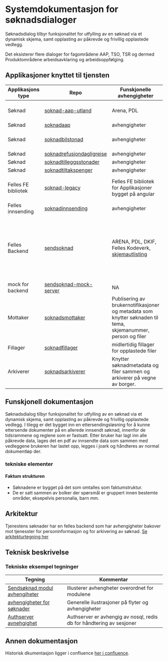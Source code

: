 # Systemdokumentasjon for søknadsdialoger
Søknadsdialog tilbyr funksjonalitet for utfylling av en søknad via et dynamisk skjema, samt opplasting av påkrevde og frivillig opplastede vedlegg. 

Det eksisterer flere dialoger for fagområdene AAP, TSO, TSR og dermed Produktområdene arbeidsavklaring og arbeidsoppfølging. 

## Applikasjoner knyttet til tjensten
| Applikasjons type | Repo | Funskjonelle avhengigheter| Kommentar |
|------------------ | ---- |--------------| --------- |
| Søknad | [soknad-aap-utland](https://github.com/navikt/soknad-aap-utland) | Arena, PDL | Søknaden er den nyeste, kjører på eldre react versjon |
| Søknad | [soknadaap](https://github.com/navikt/soknadaap) | avhengigheter| Bygget på angular |
| Søknad | [soknadbilstonad](https://github.com/navikt/soknadbilstonad)| avhengigheter| Erstattes av Fyll-ut og send inn tjenesten |
| Søknad | [soknadrefusjondagligreise](https://github.com/navikt/soknadrefusjondagligreise)| avhengigheter| Bygget på angular |
| Søknad | [soknadtilleggsstonader](https://github.com/navikt/soknadtilleggsstonader) | avhengigheter| Bygget på angular |
| Søknad | [soknadtiltakspenger](https://github.com/navikt/soknadtiltakspenger) | avhengigheter| Bygget på angular |
| Felles FE bibliotek |[soknad-legacy](https://github.com/navikt/sendsoknad-legacy) | Felles FE bibliotek for Applikasjoner bygget på angular | Dette er et fellesbibliotek som er PT delt med dagpengersøknaden |
| Felles innsending | [soknadinnsending](https://github.com/navikt/soknadinnsending) | avhengigheter| Kommentar |
| Felles Backend | [sendsoknad]() | ARENA, PDL, DKIF, Felles Kodeverk, [skjemautlisting](https://www.nav.no/soknader/api/sanity/skjemautlisting)| Backend som er knyttet til bakendforliggende tjenester, Søknadsbygger, mellomlagring av søknader til de er sendt inn, oppretter brukernotifikasjoner mm. |
| mock for backend | [sendsoknad-mock-server](https://github.com/navikt/sendsoknad-mock-server)| NA | Benyttes for å kjøre opp søknader lokalt. |
| Mottaker|[soknadsmottaker](https://github.com/navikt/soknadsmottaker)|Publisering av brukernotifikasjoner og metadata som knytter søknaden til tema, skjemanummer, person og filer| Forvaltes av Annet team|
|Fillager|[soknadfillager](https://github.com/navikt/soknadsfillager)| midlertidig fillager for opplastede filer| Forvaltes av Annet team|
|Arkiverer|[soknadsarkiverer](https://github.com/navikt/soknadsarkiverer)|Knytter søknadmetadata og filer sammen og arkiverer på vegne av borger.|Forvaltes av Annet team|

## Funskjonell dokumentasjon
Søknadsdialog tilbyr funksjonalitet for utfylling av en søknad via et dynamisk skjema, samt opplasting av påkrevde og frivillig opplastede vedlegg. 
I tilegg er det bygget inn en ettersendingsløsning for å kunne ettersende dokumenter på en allerede innsendt søknad, innenfor de tidsrammene og reglene som er fastsatt. 
Etter bruker har lagt inn alle påkrevde data, lages det en pdf av innsendte data som sammen med vedleggene brukeren har lastet opp, legges i joark og håndteres av normal dokumentløp der.
### tekniske elementer
#### Faktum strukturen
* Søknadene er bygget på det som omtalles som faktumstruktur. 
* De er  satt sammen av bolker der spørsmål er gruppert innen bestemte områder, eksepelvis personalia, barn mm.

## Arkitektur
Tjenestens søknader har en felles backend som har avhengigheter bakover mot tjenesster for personinformasjon og for arkivering av søknad.
[Se arkitekturtegning her](Arkitektur.md) 

## Teknisk beskrivelse
### Tekniske eksempel tegninger
| Tegning                                                   | Kommentar                                                               |
|-----------------------------------------------------------|-------------------------------------------------------------------------| 
| [Sendsøknad modul avhengiheter](./module-dependencies.md) | Illusterer avhengheter overordnet for modulene                          |
| [avhengigheter for søknader](./Soknadsavhengigheter.md)   | Generelle ilustrasjoner på flyter og avhengigheter                      |
| [Authserver avnehgighet](./redis_avhengighet.md) | Authserver er avhengig av nosql, redis db for håndtering av sesjoner    |

## Annen dokumentasjon
Historisk dkumentasjon ligger i confluence [her i confluence](https://confluence.adeo.no/display/TS/Soknadsdialog).
